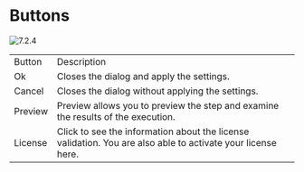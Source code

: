 # Buttons

<img src="Image-7.2.4.png" alt="7.2.4"/>

<table>
    <tr>
    <td>Button</td>
    <td>Description</td>
    </tr>
    <tr>
    <td>Ok</td>
    <td>Closes the dialog and apply the settings.</td>
    </tr>
    <tr>
    <td>Cancel</td>
    <td>Closes the dialog without applying the settings.</td>
    </tr>
    <tr>
    <td>Preview</td>
    <td>Preview allows you to preview the step and examine the results of the execution.</td>
    </tr>
    <tr>
    <td>License</td>
    <td>Click to see the information about the license validation. You are also able to activate your license here.</td>
    </tr>
</table>